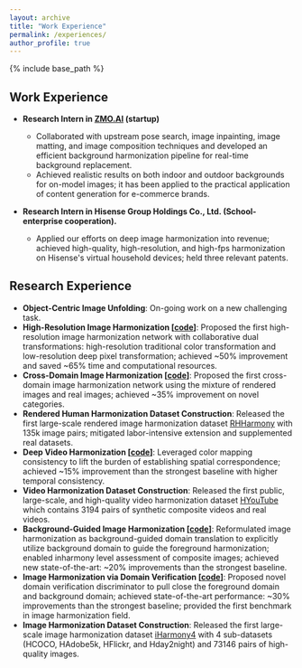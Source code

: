 ```yaml
---
layout: archive
title: "Work Experience"
permalink: /experiences/
author_profile: true
---
```


{% include base_path %}

Work Experience
------
* **Research Intern in [ZMO.AI](https://www.zmo.ai/zh/about-us/) (startup)**
  - Collaborated with upstream pose search, image inpainting, image matting, and image composition techniques and developed an efficient background harmonization pipeline for real-time background replacement.
  - Achieved realistic results on both indoor and outdoor backgrounds for on-model images; it has been applied to the practical application of content generation for e-commerce brands.

* **Research Intern in Hisense Group Holdings Co., Ltd. (School-enterprise cooperation).**
  - Applied our efforts on deep image harmonization into revenue; achieved high-quality, high-resolution, and high-fps harmonization on Hisense's virtual household devices; held three relevant patents.

Research Experience
------
* **Object-Centric Image Unfolding**: On-going work on a new challenging task.
* **High-Resolution Image Harmonization [[code](https://github.com/bcmi/CDTNet-High-Resolution-Image-Harmonization)]**: Proposed the first high-resolution image harmonization network with collaborative dual transformations: high-resolution traditional color transformation and low-resolution deep pixel transformation; achieved ~50% improvement and saved ~65% time and computational resources.
* **Cross-Domain Image Harmonization  [[code](https://github.com/bcmi/Rendered-Image-Harmonization-Dataset-RHHarmony)]**: Proposed the first cross-domain image harmonization network using the mixture of rendered images and real images; achieved ~35% improvement on novel categories.
* **Rendered Human Harmonization Dataset Construction**: Released the first large-scale rendered image harmonization dataset [RHHarmony](https://github.com/bcmi/Rendered_Image_Harmonization_Datasets) with 135k image pairs; mitigated labor-intensive extension and supplemented real datasets.
* **Deep Video Harmonization  [[code](https://github.com/bcmi/Video-Harmonization-Dataset-HYouTube)]**: Leveraged color mapping consistency to lift the burden of establishing spatial correspondence; achieved ~15% improvement than the strongest baseline with higher temporal consistency.
* **Video Harmonization Dataset Construction**: Released the first public, large-scale, and high-quality video harmonization dataset [HYouTube](https://github.com/bcmi/Video-Harmonization-Dataset-HYouTube) which contains 3194 pairs of synthetic composite videos and real videos. 
* **Background-Guided Image Harmonization [[code](https://github.com/bcmi/BargainNet)]**: Reformulated image harmonization as background-guided domain translation to explicitly utilize background domain to guide the foreground harmonization; enabled inharmony level assessment of composite images; achieved new state-of-the-art: ~20% improvements than the strongest baseline.
* **Image Harmonization via Domain Verification [[code](https://github.com/bcmi/Image_Harmonization_Datasets)]**: Proposed novel domain verification discriminator to pull close the foreground domain and background domain; achieved state-of-the-art performance: ~30% improvements than the strongest baseline; provided the first benchmark in image harmonization field.
* **Image Harmonization Dataset Construction**: Released the first large-scale image harmonization dataset [iHarmony4](https://github.com/bcmi/Image_Harmonization_Datasets) with 4 sub-datasets (HCOCO, HAdobe5k, HFlickr, and Hday2night) and 73146 pairs of high-quality images.
